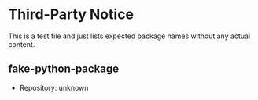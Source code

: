 # Third-Party Notice

This is a test file and just lists expected package names without any actual content.

## fake-python-package

* Repository: unknown
